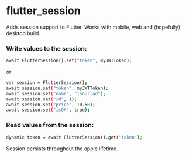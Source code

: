 # flutter_session

Adds session support to Flutter. Works with mobile, web and (hopefully) desktop build.

### Write values to the session:
```sh
await FlutterSession().set("token", myJWTToken);
```
or
```sh
var session = FlutterSession();
await session.set("token", myJWTToken);
await session.set("name", "jhourlad");
await session.set("id", 1);
await session.set("price", 10.50);
await session.set("isOK", true);
```

### Read values from the session:
```sh
dynamic token = await FlutterSession().get("token");
```

Session persists throughout the app's lifetime.